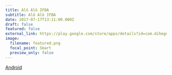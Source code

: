 ```yaml
---
title: Alô Alô IFBA
subtitle: Alô Alô IFBA
date: 2017-07-17T13:11:00.000Z
draft: false
featured: false
external_link: https://play.google.com/store/apps/details?id=com.dihego.jose.aloifba&hl=pt
image:
  filename: featured.png
  focal_point: Smart
  preview_only: false
---
```

[Android](https://play.google.com/store/apps/details?id=com.dihego.jose.aloifba&hl=pt)